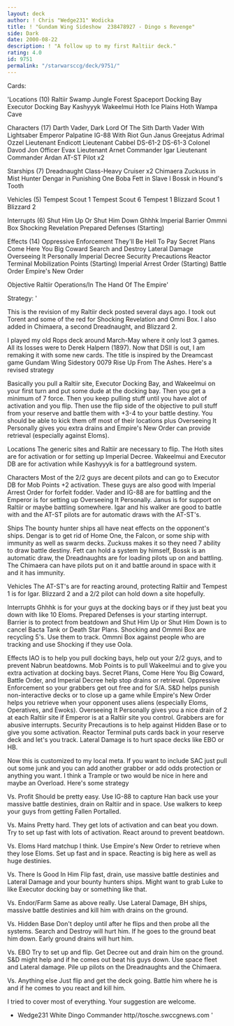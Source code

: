 ```yaml
---
layout: deck
author: ! Chris "Wedge231" Wodicka
title: ! "Gundam Wing Sideshow  238478927 - Dingo s Revenge"
side: Dark
date: 2000-08-22
description: ! "A follow up to my first Raltiir deck."
rating: 4.0
id: 9751
permalink: "/starwarsccg/deck/9751/"
---
```

Cards: 

'Locations (10)
Raltiir
Swamp
Jungle
Forest
Spaceport Docking Bay
Executor Docking Bay
Kashyyyk
Wakeelmui
Hoth Ice Plains
Hoth Wampa Cave

Characters (17)
Darth Vader, Dark Lord Of The Sith
Darth Vader With Lightsaber
Emperor Palpatine
IG-88 With Riot Gun
Janus Greejatus
Adrimal Ozzel
Lieutenant Endicott
Lieutenant Cabbel
DS-61-2
DS-61-3
Colonel Davod Jon
Officer Evax
Lieutenant Arnet
Commander Igar
Lieutenant Commander Ardan
AT-ST Pilot x2

Starships (7)
Dreadnaught Class-Heavy Cruiser x2
Chimaera
Zuckuss in Mist Hunter
Dengar in Punishing One
Boba Fett in Slave I
Bossk in Hound's Tooth

Vehicles (5)
Tempest Scout 1
Tempest Scout 6
Tempest 1
Blizzard Scout 1
Blizzard 2

Interrupts (6)
Shut Him Up Or Shut Him Down
Ghhhk
Imperial Barrier
Ommni Box
Shocking Revelation
Prepared Defenses (Starting)

Effects (14)
Oppressive Enforcement
They'll Be Hell To Pay
Secret Plans
Come Here You Big Coward
Search and Destroy
Lateral Damage
Overseeing It Personally
Imperial Decree
Security Precautions
Reactor Terminal
Mobilization Points (Starting)
Imperial Arrest Order (Starting)
Battle Order
Empire's New Order

Objective
Raltiir Operations/In The Hand Of The Empire'

Strategy: '

This is the revision of my Raltiir deck posted several days ago. I took out Torent and some of the red for Shocking Revelation and Omni Box. I also added in Chimaera, a second Dreadnaught, and Blizzard 2.

I played my old Rops deck around March-May where it only lost 3 games. All its losses were to Derek Halpern (1897). Now that DSII is out, I am remaking it with some new cards. The title is inspired by the Dreamcast game Gundam Wing Sidestory 0079 Rise Up From The Ashes. Here's a revised strategy

Basically you pull a Raltiir site, Executor Docking Bay, and Wakeelmui on your first turn and put some dude at the docking bay. Then you get a minimum of 7 force. Then you keep pulling stuff until you have alot of activation and you flip. Then use the flip side of the objective to pull stuff from your reserve and battle them with +3-4 to your battle destiny. You should be able to kick them off most of their locations plus Overseeing It Personally gives you extra drains and Empire's New Order can provide retrieval (especially against Eloms).

Locations The generic sites and Raltiir are necessary to flip. The Hoth sites are for activation or for setting up Imperial Decree. Wakeelmui and Executor DB are for activation while Kashyyyk is for a battleground system.

Characters Most of the 2/2 guys are decent pilots and can go to Executor DB for Mob Points +2 activation. These guys are also good with Imperial Arrest Order for forfeit fodder. Vader and IG-88 are for battling and the Emperor is for setting up Overseeing It Personally. Janus is for support on Raltiir or maybe battling somewhere. Igar and his walker are good to battle with and the AT-ST pilots are for automatic draws with the AT-ST's.

Ships The bounty hunter ships all have neat effects on the opponent's ships. Dengar is to get rid of Home One, the Falcon, or some ship with immunity as well as swarm decks. Zuckuss makes it so they need 7 ability to draw battle destiny. Fett can hold a system by himself, Bossk is an automatic draw, the Dreadnaughts are for loading pilots up on and battling. The Chimaera can have pilots put on it and battle around in space with it and it has immunity.

Vehicles The AT-ST's are for reacting around, protecting Raltiir and Tempest 1 is for Igar. Blizzard 2 and a 2/2 pilot can hold down a site hopefully.

Interrupts Ghhhk is for your guys at the docking bays or if they just beat you down with like 10 Eloms. Prepared Defenses is your starting interrupt. Barrier is to protect from beatdown and Shut Him Up or Shut Him Down is to cancel Bacta Tank or Death Star Plans. Shocking and Ommni Box are recycling 5's. Use them to track. Ommni Box against people who are tracking and use Shocking if they use Oola.

Effects IAO is to help you pull docking bays, help out your 2/2 guys, and to prevent Nabrun beatdowns. Mob Points is to pull Wakeelmui and to give you extra activation at docking bays. Secret Plans, Come Here You Big Coward, Battle Order, and Imperial Decree help stop drains or retrieval. Oppressive Enforcement so your grabbers get out free and for S/A. S&D helps punish non-interactive decks or to close up a game while Empire's New Order helps you retrieve when your opponent uses aliens (especially Eloms, Operatives, and Ewoks). Overseeing It Personally gives you a nice drain of 2 at each Raltiir site if Emperor is at a Raltiir site you control. Grabbers are for abusive interrupts. Security Precautions is to help against Hidden Base or to give you some activation. Reactor Terminal puts cards back in your reserve deck and let's you track. Lateral Damage is to hurt space decks like EBO or HB.

Now this is customized to my local meta. If you want to include SAC just pull out some junk and you can add another grabber or add odds protection or anything you want. I think a Trample or two would be nice in here and maybe an Overload. Here's some strategy

Vs. Profit
Should be pretty easy. Use IG-88 to capture Han back use your massive battle destinies, drain on Raltiir and in space. Use walkers to keep your guys from getting Fallen Portalled.

Vs. Mains
Pretty hard. They get lots of activation and can beat you down. Try to set up fast with lots of activation. React around to prevent beatdown.

Vs. Eloms
Hard matchup I think. Use Empire's New Order to retrieve when they lose Eloms. Set up fast and in space. Reacting is big here as well as huge destinies.

Vs. There Is Good In Him
Flip fast, drain, use massive battle destinies and Lateral Damage and your bounty hunters ships. Might want to grab Luke to like Executor docking bay or something like that.

Vs. Endor/Farm
Same as above really. Use Lateral Damage, BH ships, massive battle destinies and kill him with drains on the ground.

Vs. Hidden Base
Don't deploy until after he flips and then probe all the systems. Search and Destroy will hurt him. If he goes to the ground beat him down. Early ground drains will hurt him.

Vs. EBO
Try to set up and flip. Get Decree out and drain him on the ground. S&D might help and if he comes out beat his guys down. Use space fleet and Lateral damage. Pile up pilots on the Dreadnaughts and the Chimaera.

Vs. Anything else
Just flip and get the deck going. Battle him where he is and if he comes to you react and kill him.

I tried to cover most of everything. Your suggestion are welcome.

- Wedge231 White Dingo Commander
http//tosche.swccgnews.com '
